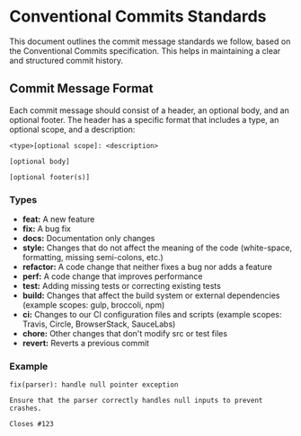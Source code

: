 # Conventional Commits Standards

This document outlines the commit message standards we follow, based on the Conventional Commits specification. This helps in maintaining a clear and structured commit history.

## Commit Message Format

Each commit message should consist of a header, an optional body, and an optional footer. The header has a specific format that includes a type, an optional scope, and a description:

```
<type>[optional scope]: <description>

[optional body]

[optional footer(s)]
```

### Types

- **feat:** A new feature
- **fix:** A bug fix
- **docs:** Documentation only changes
- **style:** Changes that do not affect the meaning of the code (white-space, formatting, missing semi-colons, etc.)
- **refactor:** A code change that neither fixes a bug nor adds a feature
- **perf:** A code change that improves performance
- **test:** Adding missing tests or correcting existing tests
- **build:** Changes that affect the build system or external dependencies (example scopes: gulp, broccoli, npm)
- **ci:** Changes to our CI configuration files and scripts (example scopes: Travis, Circle, BrowserStack, SauceLabs)
- **chore:** Other changes that don't modify src or test files
- **revert:** Reverts a previous commit

### Example

```
fix(parser): handle null pointer exception

Ensure that the parser correctly handles null inputs to prevent crashes.

Closes #123
``` 